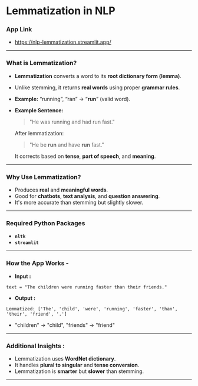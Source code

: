 # Lemmatization in NLP
### App Link
- https://nlp-lemmatization.streamlit.app/
---
### What is Lemmatization?
- **Lemmatization** converts a word to its **root dictionary form (lemma)**.
- Unlike stemming, it returns **real words** using proper **grammar rules**.
- **Example:** “running”, “ran” → “**run**” (valid word).
- **Example Sentence:**

  > "He was running and had run fast."

  After lemmatization:

  > "He be **run** and have **run** fast."

  It corrects based on **tense**, **part of speech**, and **meaning**.
---
### Why Use Lemmatization?
- Produces **real** and **meaningful words**.
- Good for **chatbots**, **text analysis**, and **question answering**.
- It's more accurate than stemming but slightly slower.
---
### Required Python Packages
- **`nltk`**
- **`streamlit`**
---
### How the App Works -
- **Input :**
```
text = "The children were running faster than their friends."
```
- **Output :**
```
Lemmatized: ['The', 'child', 'were', 'running', 'faster', 'than', 'their', 'friend', '.']
```
- "children" → "child", "friends" → "friend"
 ---
 ### Additional Insights :
- Lemmatization uses **WordNet dictionary**.
- It handles **plural to singular** and **tense conversion**.
- Lemmatization is **smarter** but **slower** than stemming.
---
